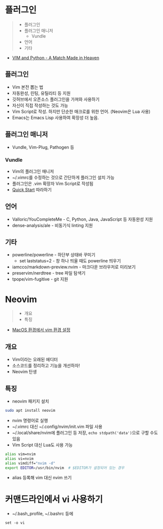 # 플러그인

> - 플러그인
> - 플러그인 매니저
>   - Vundle
> - 언어
> - 기타

- [VIM and Python - A Match Made in Heaven](https://realpython.com/vim-and-python-a-match-made-in-heaven/)

## 플러그인

- Vim 본전 뽑는 법
- 자동완성, 린팅, 유틸리티 등 지원
- 깃허브에서 오픈소스 플러그인을 가져와 사용하기
- 자신이 직접 작성하는 것도 가능
- Vim Script로 작성. 하지만 단순한 매크로를 위한 언어. (Neovim은 Lua 사용)
- Emacs는 Emacs Lisp 사용하여 확장성 더 높음.

## 플러그인 매니저

- Vundle, Vim-Plug, Pathogen 등

### Vundle

- Vim의 플러그인 매니저
- ~/.vimrc를 수정하는 것으로 간단하게 플러그인 설치 가능
- 플러그인은 .vim 확장자 Vim Script로 작성됨
- [Quick Start](https://github.com/VundleVim/Vundle.vim#quick-start) 따라하기

## 언어

- Valloric/YouCompleteMe - C, Python, Java, JavaScript 등 자동완성 지원
- dense-analysis/ale - 비동기식 linting 지원

## 기타

- powerline/powerline - 하단부 상태바 꾸미기
  - set laststatus=2 - 창 하나 띄울 때도 powerline 띄우기
- iamcco/markdown-preview.nvim - 마크다운 브라우저로 미리보기
- preservim/nerdtree - tree 파일 탐색기
- tpope/vim-fugitive - git 지원

# Neovim

> - 개요
> - 특징

- [MacOS 환경에서 vim 환경 설정](https://woonizzooni.tistory.com/entry/MacOS-%ED%99%98%EA%B2%BD%EC%97%90%EC%84%9C-vim-%ED%99%98%EA%B2%BD-%EC%84%A4%EC%A0%95)

## 개요

- Vim이라는 오래된 에디터
- 소스코드를 정리하고 기능을 개선하자!
- Neovim 탄생

## 특징

- neovim 패키지 설치

```Bash
sudo apt install neovim
```

- nvim 명령어로 실행
- ~/.vimrc 대신 ~/.config/nvim/init.vim 파일 사용
- ~/.local/share/nvim에 플러그인 등 저장, `echo stdpath('data')`으로 구할 수도 있음
- Vim Script 대신 Lua도 사용 가능

```bash
alias vim=nvim
alias vi=nvim
alias vimdiff="nvim -d"
export EDITOR=/usr/bin/nvim  # $EDITOR가 설정되어 있는 경우
```

- alias 등록해 vim 대신 nvim 쓰기

# 커맨드라인에서 vi 사용하기

- ~/.bash_profile, ~/.bashrc 등에

```Shell
set -o vi
```
